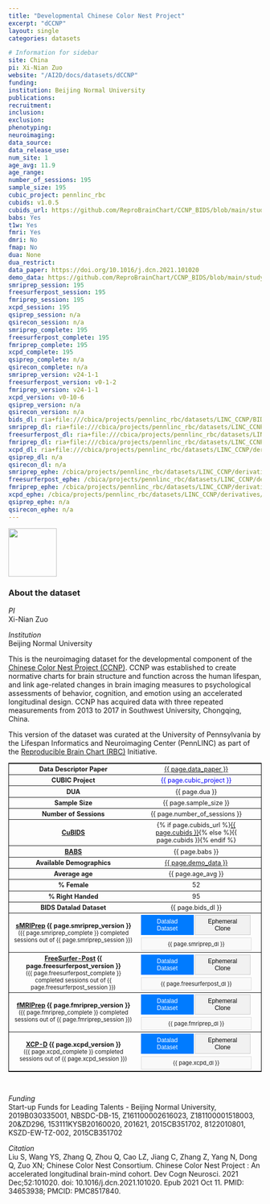 ```yaml
---
title: "Developmental Chinese Color Nest Project"
excerpt: "dCCNP"
layout: single
categories: datasets

# Information for sidebar
site: China
pi: Xi-Nian Zuo
website: "/AI2D/docs/datasets/dCCNP"
funding:
institution: Beijing Normal University
publications:
recruitment:
inclusion:
exclusion:
phenotyping:
neuroimaging:
data_source:
data_release_use:
num_site: 1
age_avg: 11.9
age_range:
number_of_sessions: 195
sample_size: 195
cubic_project: pennlinc_rbc
cubids: v1.0.5
cubids_url: https://github.com/ReproBrainChart/CCNP_BIDS/blob/main/study-CCNP_desc-CuBIDS_summary.tsv
babs: Yes
t1w: Yes
fmri: Yes
dmri: No
fmap: No
dua: None
dua_restrict:
data_paper: https://doi.org/10.1016/j.dcn.2021.101020
demo_data: https://github.com/ReproBrainChart/CCNP_BIDS/blob/main/study-CCNP_desc-participants.json
smriprep_session: 195
freesurferpost_session: 195
fmriprep_session: 195
xcpd_session: 195
qsiprep_session: n/a
qsirecon_session: n/a
smriprep_complete: 195
freesurferpost_complete: 195
fmriprep_complete: 195
xcpd_complete: 195
qsiprep_complete: n/a
qsirecon_complete: n/a
smriprep_version: v24-1-1
freesurferpost_version: v0-1-2
fmriprep_version: v24-1-1
xcpd_version: v0-10-6
qsiprep_version: n/a
qsirecon_version: n/a
bids_dl: ria+file:///cbica/projects/pennlinc_rbc/datasets/LINC_CCNP/BIDS
smriprep_dl: ria+file:///cbica/projects/pennlinc_rbc/datasets/LINC_CCNP/derivatives/fmriprep_anat-24-1-1-babs/output_ria#~data
freesurferpost_dl: ria+file:///cbica/projects/pennlinc_rbc/datasets/LINC_CCNP/derivatives/freesurferpost-0-1-2-babs/output_ria#~data
fmriprep_dl: ria+file:///cbica/projects/pennlinc_rbc/datasets/LINC_CCNP/derivatives/fmriprep_func-24-1-1-babs/output_ria#~data
xcpd_dl: ria+file:///cbica/projects/pennlinc_rbc/datasets/LINC_CCNP/derivatives/xcpd-0-10-6-babs/output_ria#~data
qsiprep_dl: n/a
qsirecon_dl: n/a
smriprep_ephe: /cbica/projects/pennlinc_rbc/datasets/LINC_CCNP/derivatives/FMRIPREP_ANAT-24-1-1_zipped
freesurferpost_ephe: /cbica/projects/pennlinc_rbc/datasets/LINC_CCNP/derivatives/FREESURFERPOST-0-1-2_zipped
fmriprep_ephe: /cbica/projects/pennlinc_rbc/datasets/LINC_CCNP/derivatives/FMRIPREP_FUNC-24-1-1_zipped
xcpd_ephe: /cbica/projects/pennlinc_rbc/datasets/LINC_CCNP/derivatives/XCPD-0-10-6_zipped
qsiprep_ephe: n/a
qsirecon_ephe: n/a
---
```

<div style="text-align: left;">
     <img src="{{ site.baseurl }}/assets/images/logos/beijing_normal_university.png" style="width: auto; height: 10vw;" />
</div>

### About the dataset

*PI*
<br>
Xi-Nian Zuo

*Institution*
<br>
Beijing Normal University

This is the neuroimaging dataset for the developmental component of the [Chinese Color Nest Project (CCNP)](https://doi.org/10.1016/j.dcn.2021.101020). CCNP was established to create normative charts for brain structure and function across the human lifespan, and link age-related changes in brain imaging measures to psychological assessments of behavior, cognition, and emotion using an accelerated longitudinal design. CCNP has acquired data with three repeated measurements from 2013 to 2017 in Southwest University, Chongqing, China.

This version of the dataset was curated at the University of Pennsylvania by the Lifespan Informatics and Neuroimaging Center (PennLINC) as part of the [Reproducible Brain Chart (RBC)](https://reprobrainchart.github.io/) Initiative.

<div class=table align='center'>
<table style="text-align: center;
width:100%; font-size:90%; border: 1px solid black">
<tr><th style="font-weight:bold">Data Descriptor Paper</th><th style="font-weight:normal"><a href="{{ page.data_paper }}">{{ page.data_paper }}</a></th><th style="font-weight:normal"></th></tr>
<tr><th style="font-weight:bold">CUBIC Project</th><th style="font-weight:normal"><span style="color: blue;">{{ page.cubic_project }}</span></th><th style="font-weight:normal"></th></tr>
<tr><th style="font-weight:bold">DUA</th><th style="font-weight:normal">{{ page.dua }}</th><th style="font-weight:normal"></th></tr>
<tr><th style="font-weight:bold">Sample Size</th><th style="font-weight:normal">{{ page.sample_size }}</th><th style="font-weight:normal"></th></tr>
<tr><th style="font-weight:bold">Number of Sessions</th><th style="font-weight:normal">{{ page.number_of_sessions }}</th><th style="font-weight:normal"></th></tr>
<tr><th style="font-weight:bold"><a href="{{ site.baseurl }}/docs/imaging/image_curation/">CuBIDS</a></th><th style="font-weight:normal">{% if page.cubids_url %}<a href="{{ page.cubids_url }}">{{ page.cubids }}</a>{% else %}{{ page.cubids }}{% endif %}</th><th style="font-weight:normal"></th></tr>
<tr><th style="font-weight:bold"><a href="{{ site.baseurl }}/docs/imaging/image_babs/">BABS</a></th><th style="font-weight:normal">{{ page.babs }}</th><th style="font-weight:normal"></th></tr>
<tr><th style="font-weight:bold">Available Demographics</th><th style="font-weight:normal"><a href="{{ page.demo_data }}">{{ page.demo_data }}</a></th><th style="font-weight:normal"></th></tr>
<tr><th style="font-weight:bold">Average age</th><th style="font-weight:normal">{{ page.age_avg }}</th><th style="font-weight:normal"></th></tr>
<tr><th style="font-weight:bold">% Female</th><th style="font-weight:normal">52</th><th style="font-weight:normal"></th></tr>
<tr><th style="font-weight:bold">% Right Handed</th><th style="font-weight:normal">95</th><th style="font-weight:normal"></th></tr>
<tr><th style="font-weight:bold">BIDS Datalad Dataset</th><th style="font-weight:normal">{{ page.bids_dl }}</th><th style="font-weight:normal"></th></tr>
<tr><th style="font-weight:bold"><a href="{{ site.baseurl }}/docs/imaging/image_smriprep/">sMRIPrep</a> {{ page.smriprep_version }}<br><span style="font-weight:normal; font-size: 0.9em;">({{ page.smriprep_complete }} completed sessions out of {{ page.smriprep_session }})</span></th><th style="font-weight:normal">
  <div class="tab-container">
    <div class="tab-buttons">
      <button class="tab-button active" onclick="showTab('smriprep-dl')">Datalad Dataset</button>
      <button class="tab-button" onclick="showTab('smriprep-ephe')">Ephemeral Clone</button>
    </div>
    <div id="smriprep-dl" class="tab-content active">{{ page.smriprep_dl }}</div>
    <div id="smriprep-ephe" class="tab-content">{{ page.smriprep_ephe }}</div>
  </div>
</th><th style="font-weight:normal"></th></tr>
<tr><th style="font-weight:bold"><a href="{{ site.baseurl }}/docs/imaging/image_smriprep/">FreeSurfer-Post</a> {{ page.freesurferpost_version }}<br><span style="font-weight:normal; font-size: 0.9em;">({{ page.freesurferpost_complete }} completed sessions out of {{ page.freesurferpost_session }})</span></th><th style="font-weight:normal">
  <div class="tab-container">
    <div class="tab-buttons">
      <button class="tab-button active" onclick="showTab('freesurferpost-dl')">Datalad Dataset</button>
      <button class="tab-button" onclick="showTab('freesurferpost-ephe')">Ephemeral Clone</button>
    </div>
    <div id="freesurferpost-dl" class="tab-content active">{{ page.freesurferpost_dl }}</div>
    <div id="freesurferpost-ephe" class="tab-content">{{ page.freesurferpost_ephe }}</div>
  </div>
</th><th style="font-weight:normal"></th></tr>
<tr><th style="font-weight:bold"><a href="{{ site.baseurl }}/docs/imaging/image_fmriprep/">fMRIPrep</a> {{ page.fmriprep_version }}<br><span style="font-weight:normal; font-size: 0.9em;">({{ page.fmriprep_complete }} completed sessions out of {{ page.fmriprep_session }})</span></th><th style="font-weight:normal">
  <div class="tab-container">
    <div class="tab-buttons">
      <button class="tab-button active" onclick="showTab('fmriprep-dl')">Datalad Dataset</button>
      <button class="tab-button" onclick="showTab('fmriprep-ephe')">Ephemeral Clone</button>
    </div>
    <div id="fmriprep-dl" class="tab-content active">{{ page.fmriprep_dl }}</div>
    <div id="fmriprep-ephe" class="tab-content">{{ page.fmriprep_ephe }}</div>
  </div>
</th><th style="font-weight:normal"></th></tr>
<tr><th style="font-weight:bold"><a href="{{ site.baseurl }}/docs/imaging/image_xcpd/">XCP-D</a> {{ page.xcpd_version }}<br><span style="font-weight:normal; font-size: 0.9em;">({{ page.xcpd_complete }} completed sessions out of {{ page.xcpd_session }})</span></th><th style="font-weight:normal">
  <div class="tab-container">
    <div class="tab-buttons">
      <button class="tab-button active" onclick="showTab('xcpd-dl')">Datalad Dataset</button>
      <button class="tab-button" onclick="showTab('xcpd-ephe')">Ephemeral Clone</button>
    </div>
    <div id="xcpd-dl" class="tab-content active">{{ page.xcpd_dl }}</div>
    <div id="xcpd-ephe" class="tab-content">{{ page.xcpd_ephe }}</div>
  </div>
</th><th style="font-weight:normal"></th></tr>
</table>
</div>

<style>
.tab-container {
  width: 100%;
}

.tab-buttons {
  display: flex;
  margin-bottom: 5px;
}

.tab-button {
  background-color: #f1f1f1;
  border: 1px solid #ccc;
  padding: 5px 10px;
  cursor: pointer;
  font-size: 12px;
  margin-right: 2px;
}

.tab-button.active {
  background-color: #007bff;
  color: white;
  border-color: #007bff;
}

.tab-content {
  display: none;
  padding: 5px;
  background-color: #f9f9f9;
  border: 1px solid #ddd;
  font-size: 11px;
  word-break: break-all;
}

.tab-content.active {
  display: block;
}
</style>

<script>
function showTab(tabName) {
  // Hide all tab contents
  var tabContents = document.getElementsByClassName('tab-content');
  for (var i = 0; i < tabContents.length; i++) {
    tabContents[i].classList.remove('active');
  }
  
  // Remove active class from all tab buttons
  var tabButtons = document.getElementsByClassName('tab-button');
  for (var i = 0; i < tabButtons.length; i++) {
    tabButtons[i].classList.remove('active');
  }
  
  // Show the selected tab content
  document.getElementById(tabName).classList.add('active');
  
  // Add active class to the clicked button
  event.target.classList.add('active');
}
</script>

<br>

*Funding*
<br>
Start-up Funds for Leading Talents - Beijing Normal University, 2019B030335001, NBSDC-DB-15, Z161100002616023, Z181100001518003, 20&ZD296, 153111KYSB20160020, 201621, 2015CB351702, 8122010801, KSZD-EW-TZ-002, 2015CB351702

*Citation*
<br>
Liu S, Wang YS, Zhang Q, Zhou Q, Cao LZ, Jiang C, Zhang Z, Yang N, Dong Q, Zuo XN; Chinese Color Nest Consortium. Chinese Color Nest Project : An accelerated longitudinal brain-mind cohort. Dev Cogn Neurosci. 2021 Dec;52:101020. doi: 10.1016/j.dcn.2021.101020. Epub 2021 Oct 11. PMID: 34653938; PMCID: PMC8517840.

